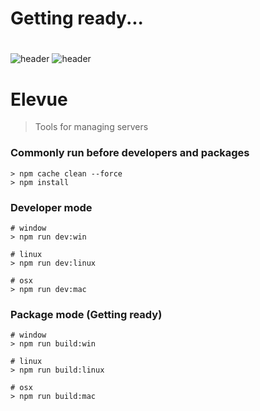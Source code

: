 # Getting ready...

#
#
#


![header](https://capsule-render.vercel.app/api?type=cylinder&color=random&height=300&text=Elevue&animation=twinkling&desc=Tools%20for%20managing%20servers)
![header](https://capsule-render.vercel.app/api?text=Elevue!)

# Elevue
> Tools for managing servers

### Commonly run before developers and packages
```
> npm cache clean --force
> npm install
```

### Developer mode
```
# window
> npm run dev:win

# linux
> npm run dev:linux

# osx
> npm run dev:mac
```

### Package mode (Getting ready)
```
# window
> npm run build:win

# linux
> npm run build:linux

# osx
> npm run build:mac
```
